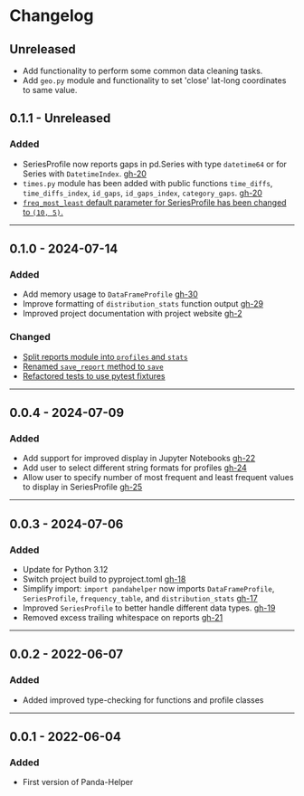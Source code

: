 # Changelog

## Unreleased
- Add functionality to perform some common data cleaning tasks.
- Add `geo.py` module and functionality to set 'close' lat-long coordinates to same value.

## 0.1.1 - Unreleased
### Added
- SeriesProfile now reports gaps in pd.Series with type `datetime64` or for Series with `DatetimeIndex`. [gh-20](https://github.com/ray310/Panda-Helper/issues/20)
- `times.py` module has been added with public functions `time_diffs`, `time_diffs_index`, `id_gaps`, `id_gaps_index`, `category_gaps`. [gh-20](https://github.com/ray310/Panda-Helper/issues/20)
- [`freq_most_least` default parameter for SeriesProfile has been changed to `(10, 5)`.](https://github.com/ray310/Panda-Helper/commit/9ea7a4108996422eaa433e3b86ed20dbbb3c0bdb)

____
## 0.1.0 - 2024-07-14
### Added
- Add memory usage to `DataFrameProfile` [gh-30](https://github.com/ray310/Panda-Helper/issues/30)
- Improve formatting of `distribution_stats` function output [gh-29](https://github.com/ray310/Panda-Helper/issues/29)
- Improved project documentation with project website [gh-2](https://github.com/ray310/Panda-Helper/issues/2)

### Changed
- [Split reports module into `profiles` and `stats`](https://github.com/ray310/Panda-Helper/commit/93320860834e757ab18d86c2b9334efb05738662)
- [Renamed `save_report` method to `save`](https://github.com/ray310/Panda-Helper/commit/876c5f5af8906081f96aff1f1f0ba9d5754a719a)
- [Refactored tests to use pytest fixtures](https://github.com/ray310/Panda-Helper/commit/ff2bf2dd6e73dd4747b62faef4bd350949866a91)

____
## 0.0.4 - 2024-07-09
### Added
- Add support for improved display in Jupyter Notebooks [gh-22](https://github.com/ray310/Panda-Helper/issues/22)
- Add user to select different string formats for profiles [gh-24](https://github.com/ray310/Panda-Helper/issues/24)
- Allow user to specify number of most frequent and least frequent values to display in SeriesProfile [gh-25](https://github.com/ray310/Panda-Helper/issues/25)

____
## 0.0.3 - 2024-07-06
### Added
- Update for Python 3.12
- Switch project build to pyproject.toml [gh-18](https://github.com/ray310/Panda-Helper/issues/18)
- Simplify import: `import pandahelper` now imports `DataFrameProfile`, `SeriesProfile`, `frequency_table`, and `distribution_stats` [gh-17](https://github.com/ray310/Panda-Helper/issues/17)
- Improved `SeriesProfile` to better handle different data types. [gh-19](https://github.com/ray310/Panda-Helper/issues/19)
- Removed excess trailing whitespace on reports [gh-21](https://github.com/ray310/Panda-Helper/issues/21)
____
## 0.0.2 - 2022-06-07
### Added
- Added improved type-checking for functions and profile classes

____
## 0.0.1 - 2022-06-04
### Added
- First version of Panda-Helper
